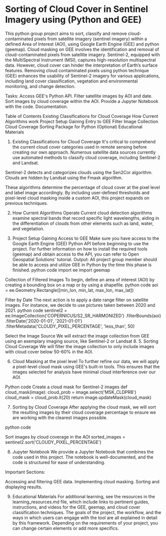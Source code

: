 # Sorting of Cloud Cover in Sentinel Imagery using (Python and GEE) #

This python group project aims to sort, classify and remove cloud-contaminated pixels from satellite imagery (sentinel imagery) within a defined Area of Interest (AOI), using Google Earth Engine (GEE) and python (geemap). Cloud masking on GEE involves the identification and removal of cloud-contaminated pixels from satellite imagery. Sentinel-2, equipped with the MultiSpectral Instrument (MSI), captures high-resolution multispectral data. However, cloud cover can hinder the interpretation of Earth’s surface features. Removing cloud contaminated pixels using python technique (GEE) enhances the usability of Sentinel-2 imagery for various applications, including land cover classification, vegetation and environmental monitoring, and change detection.

Tasks:
Access GEE's Python API. Filter satellite images by AOI and date. Sort images by cloud coverage within the AOI. Provide a Jupyter Notebook with the code. Documentation.

Table of Contents
Existing Classifications for Cloud Coverage
How Current Algorithms work
Project Setup
Gaining Entry to GEE
Filter Image Collection
Cloud Coverage Sorting
Package for Python (Optional)
Educational Materials
1. Existing Classifications for Cloud Coverage
It's critical to comprehend the current cloud cover categories used in remote sensing before creating our own approach. Numerous satellite data sources currently use automated methods to classify cloud coverage, including Sentinel-2 and Landsat.

Sentinel-2 detects and categorizes clouds using the Sen2Cor algorithm. Clouds are hidden by Landsat using the Fmask algorithm.

These algorithms determine the percentage of cloud cover at the pixel level and label image accordingly. By including user-defined thresholds and pixel-level cloud masking inside a custom AOI, this project expands on previous techniques.

2. How Current Algorithms Operate
Current cloud detection algorithms examine spectral bands that record specific light wavelengths, aiding in the differentiation of clouds from other elements such as land, water, and vegetation.

3. Project Setup
Gaining Access to GEE Make sure you have access to the Google Earth Engine (GEE) Python API before beginning to use the project. For further information on how to install the required tools (geemap) and obtain access to the API, you can refer to Open Geospatial Solutions' tutorial. Output: All project group member should be able to access and utilize GEE in Python by the time this phase is finished.
python code
import ee import geemap

Collection of Filtered Images To begin, define an area of interest (AOI) by creating a bounding box on a map or by using a shapefile.
python code
aoi = ee.Geometry.Rectangle([min_lon, min_lat, max_lon, max_lat])

Filter by Date The next action is to apply a date range filter on satellite images. For instance, we decide to use pictures taken between 2020 and 2021.
python code
sentinel2 = ee.ImageCollection('COPERNICUS/S2_SR_HARMONIZED')
.filterBounds(aoi)
.filterDate('2020-01-01', '2021-01-01')
.filterMetadata('CLOUDY_PIXEL_PERCENTAGE', 'less_than', 50)

Select the Image Source We will extract the image collection from GEE using an exemplary imaging source, like Sentinel-2 or Landsat 8.
5. Sorting Cloud Coverage
We will filter the image collection to only include images with cloud cover below 50-60% in the AOI.

6. Cloud Masking at the pixel level
To further refine our data, we will apply a pixel-level cloud mask using GEE's built-in tools. This ensures that the images selected for analysis have minimal cloud interference over our AOI.

Python code Create a cloud mask for Sentinel-2 images def cloud_mask(image): cloud_prob = image.select('MSK_CLDPRB') cloud_mask = cloud_prob.lt(20) return image.updateMask(cloud_mask)

7. Sorting by Cloud Coverage
After applying the cloud mask, we will sort the resulting images by their cloud coverage percentage to ensure we are working with the clearest images possible.

python code

Sort images by cloud coverage in the AOI
sorted_images = sentinel2.sort('CLOUDY_PIXEL_PERCENTAGE')

8. Jupyter Notebook
We provide a Jupyter Notebook that combines the code used in this project. The notebook is well-documented, and the code is structured for ease of understanding.

Important Sections:

Accessing and filtering GEE data. Implementing cloud masking. Sorting and displaying results.

9. Educational Materials
For additional learning, see the resources in the learning_resources.md file, which include links to pertinent guides, instructions, and videos for the GEE, geemap, and cloud cover classification techniques. The goals of the project, the workflow, and the ways in which users can engage with the tool are all explained in detail by this framework. Depending on the requirements of your project, you can change certain elements or add more specifics.
